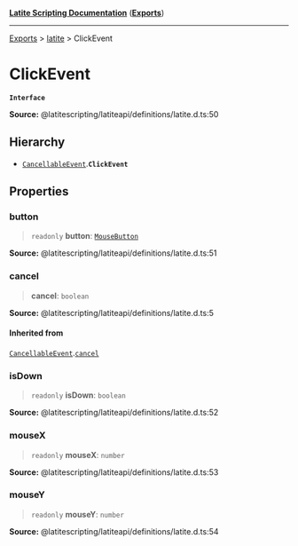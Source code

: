 [**Latite Scripting Documentation**](../../README.md) ([**Exports**](../../exports.md))

---

[Exports](../../exports.md) > [latite](../index.md) > ClickEvent

# ClickEvent

**`Interface`**

**Source:** @latitescripting/latiteapi/definitions/latite.d.ts:50

## Hierarchy

- [`CancellableEvent`](interface.CancellableEvent.md).**`ClickEvent`**

## Properties

### button

> `readonly` **button**: [`MouseButton`](../enumerations/enumeration.MouseButton.md)

**Source:** @latitescripting/latiteapi/definitions/latite.d.ts:51

### cancel

> **cancel**: `boolean`

**Source:** @latitescripting/latiteapi/definitions/latite.d.ts:5

#### Inherited from

[`CancellableEvent`](interface.CancellableEvent.md).[`cancel`](interface.CancellableEvent.md#cancel)

### isDown

> `readonly` **isDown**: `boolean`

**Source:** @latitescripting/latiteapi/definitions/latite.d.ts:52

### mouseX

> `readonly` **mouseX**: `number`

**Source:** @latitescripting/latiteapi/definitions/latite.d.ts:53

### mouseY

> `readonly` **mouseY**: `number`

**Source:** @latitescripting/latiteapi/definitions/latite.d.ts:54
